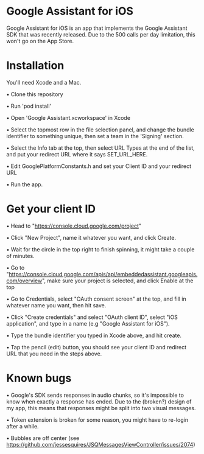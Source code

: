 # Google Assistant for iOS

Google Assistant for iOS is an app that implements the Google Assistant SDK that was recently released.
Due to the 500 calls per day limitation, this won't go on the App Store.

# Installation
You'll need Xcode and a Mac.

• Clone this repository

• Run 'pod install'

• Open 'Google Assistant.xcworkspace' in Xcode

• Select the topmost row in the file selection panel, and change the bundle identifier to something unique, then set a team in the 'Signing' section.

• Select the Info tab at the top, then select URL Types at the end of the list, and put your redirect URL where it says SET_URL_HERE.

• Edit GooglePlatformConstants.h and set your Client ID and your redirect URL

• Run the app.

# Get your client ID

• Head to "https://console.cloud.google.com/project"

• Click "New Project", name it whatever you want, and click Create.

• Wait for the circle in the top right to finish spinning, it might take a couple of minutes.

• Go to "https://console.cloud.google.com/apis/api/embeddedassistant.googleapis.com/overview", make sure your project is selected, and click Enable at the top

• Go to Credentials, select "OAuth consent screen" at the top, and fill in whatever name you want, then hit save.

• Click "Create credentials" and select "OAuth client ID", select "iOS application", and type in a name (e.g "Google Assistant for iOS").

• Type the bundle identifier you typed in Xcode above, and hit create.

• Tap the pencil (edit) button, you should see your client ID and redirect URL that you need in the steps above.

# Known bugs
• Google's SDK sends responses in audio chunks, so it's impossible to know when exactly a response has ended. Due to the (broken?) design of my app, this means that responses might be split into two visual messages.

• Token extension is broken for some reason, you might have to re-login after a while.

• Bubbles are off center (see https://github.com/jessesquires/JSQMessagesViewController/issues/2074)
